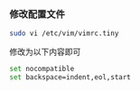 ### 修改配置文件 

```bash
sudo vi /etc/vim/vimrc.tiny
```

修改为以下内容即可

```bash
set nocompatible
set backspace=indent,eol,start
```
